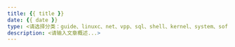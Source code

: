 ```yaml
---
title: {{ title }}
date: {{ date }}
type: <请选择分类：guide、linuxc、net、vpp、sql、shell、kernel、system、software、manage、life ...>
description: <请输入文章概述...>
---
```


